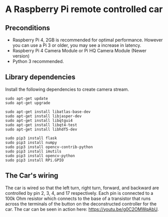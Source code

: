 # A Raspberry Pi remote controlled car


## Preconditions

* Raspberry Pi 4, 2GB is recommended for optimal performance. However you can use a Pi 3 or older, you may see a increase in latency.
* Raspberry Pi 4 Camera Module or Pi HQ Camera Module (Newer version)
* Python 3 recommended.

## Library dependencies
Install the following dependencies to create camera stream.

```
sudo apt-get update 
sudo apt-get upgrade

sudo apt-get install libatlas-base-dev
sudo apt-get install libjasper-dev
sudo apt-get install libqtgui4 
sudo apt-get install libqt4-test
sudo apt-get install libhdf5-dev

sudo pip3 install flask
sudo pip3 install numpy
sudo pip3 install opencv-contrib-python
sudo pip3 install imutils
sudo pip3 install opencv-python
sudo pip3 install RPi.GPIO

```

## The Car's wiring

The car is wired so that the left turn, right turn, forward, and backward are controlled by pin 2, 3, 4, and 17 respectively. Each pin is connected to a 100k Ohm resistor which connects to the base of a transistor that runs across the terminals of the button on the deconstructed controller for the car. The car can be seen in action here: https://youtu.be/g0C2OMWqAbU.
